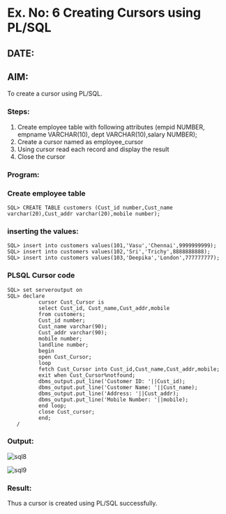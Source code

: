 # Ex. No: 6 Creating Cursors using PL/SQL
## DATE:
## AIM: 
To create a cursor using PL/SQL.

### Steps:
1. Create employee table with following attributes (empid NUMBER, empname VARCHAR(10), dept VARCHAR(10),salary NUMBER);
2. Create a cursor named as employee_cursor
3. Using cursor read each record and display the result
4. Close the cursor

### Program:
### Create employee table
```
SQL> CREATE TABLE customers (Cust_id number,Cust_name varchar(20),Cust_addr varchar(20),mobile number);
```
### inserting the values:
```
SQL> insert into customers values(101,'Vasu','Chennai',9999999999);
SQL> insert into customers values(102,'Sri','Trichy',8888888888);
SQL> insert into customers values(103,'Deepika','London',777777777);
```
### PLSQL Cursor code
```
SQL> set serveroutput on
SQL> declare
          cursor Cust_Cursor is
          select Cust_id, Cust_name,Cust_addr,mobile
          from customers;
          Cust_id number;
          Cust_name varchar(90);
          Cust_addr varchar(90);
          mobile number;
          landline number;
          begin
          open Cust_Cursor;
          loop
          fetch Cust_Cursor into Cust_id,Cust_name,Cust_addr,mobile;
          exit when Cust_Cursor%notfound;
          dbms_output.put_line('Customer ID: '||Cust_id);
          dbms_output.put_line('Customer Name: '||Cust_name);
          dbms_output.put_line('Address: '||Cust_addr);
          dbms_output.put_line('Mobile Number: '||mobile);
          end loop;
          close Cust_cursor;
          end;
   /
```

### Output:

![sql8](https://github.com/vasundrasriravi/Ex-no-6-Creating-Cursors-using-PL-SQL/assets/119393983/465aefdd-cd8c-4b29-8676-ad220d9cb66f)

![sql9](https://github.com/vasundrasriravi/Ex-no-6-Creating-Cursors-using-PL-SQL/assets/119393983/46a24c59-58e0-4be1-8ad7-968dd687d7c6)

### Result:
Thus a cursor is created using PL/SQL successfully.
